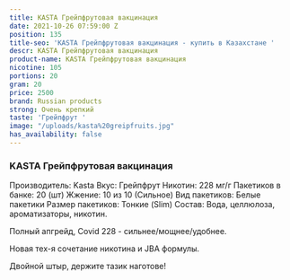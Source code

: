 ```yaml
---
title: KASTA Грейпфрутовая вакцинация
date: 2021-10-26 07:59:00 Z
position: 135
title-seo: 'KASTA Грейпфрутовая вакцинация - купить в Казахстане '
descr: KASTA Грейпфрутовая вакцинация
product-name: KASTA Грейпфрутовая вакцинация
nicotine: 105
portions: 20
gram: 20
price: 2500
brand: Russian products
strong: Очень крепкий
taste: 'Грейпфрут '
image: "/uploads/kasta%20greipfruits.jpg"
has_availability: false
---
```


### KASTA Грейпфрутовая вакцинация
Производитель: Kasta
Вкус: Грейпфрут
Никотин: 228 мг/г
Пакетиков в банке: 20 (шт)
Жжение: 10 из 10 (Сильное)
Вид пакетиков: Белые пакетики
Размер пакетиков: Тонкие (Slim)
Состав: Вода, целлюлоза, ароматизаторы, никотин.

Полный апгрейд, Covid 228 - сильнее/мощнее/удобнее.

Новая тех-я сочетание никотина и JBA формулы.

Двойной штыр, держите тазик наготове!
